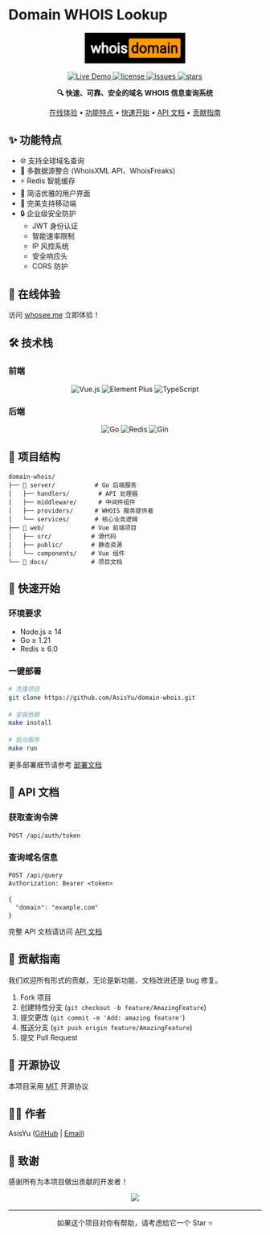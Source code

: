 # Domain WHOIS Lookup

<p align="center">
  <img src="docs/images/logo.png" alt="Domain WHOIS Logo" width="200"/>
</p>

<p align="center">
  <a href="https://whosee.me">
    <img src="https://img.shields.io/badge/Demo-whosee.me-blue?style=flat-square" alt="Live Demo"/>
  </a>
  <a href="https://github.com/AsisYu/domain-whois/blob/main/LICENSE">
    <img src="https://img.shields.io/github/license/AsisYu/domain-whois?style=flat-square" alt="license"/>
  </a>
  <a href="https://github.com/AsisYu/domain-whois/issues">
    <img src="https://img.shields.io/github/issues/AsisYu/domain-whois?style=flat-square" alt="issues"/>
  </a>
  <a href="https://github.com/AsisYu/domain-whois/stargazers">
    <img src="https://img.shields.io/github/stars/AsisYu/domain-whois?style=flat-square" alt="stars"/>
  </a>
</p>

<p align="center">
  <b>🔍 快速、可靠、安全的域名 WHOIS 信息查询系统</b>
</p>

<p align="center">
  <a href="https://whosee.me">在线体验</a> •
  <a href="#✨-功能特点">功能特点</a> •
  <a href="#🚀-快速开始">快速开始</a> •
  <a href="#📖-api-文档">API 文档</a> •
  <a href="#🤝-贡献指南">贡献指南</a>
</p>

## ✨ 功能特点

- 🌐 支持全球域名查询
- 🚀 多数据源整合 (WhoisXML API、WhoisFreaks)
- ⚡️ Redis 智能缓存
- 🎨 简洁优雅的用户界面
- 📱 完美支持移动端
- 🔒 企业级安全防护
  - JWT 身份认证
  - 智能速率限制
  - IP 风控系统
  - 安全响应头
  - CORS 防护

## 🎯 在线体验

访问 [whosee.me](https://whosee.me) 立即体验！

## 🛠️ 技术栈

### 前端
<p align="center">
  <img src="https://img.shields.io/badge/Vue.js-3.x-4FC08D?style=for-the-badge&logo=vue.js&logoColor=white" alt="Vue.js"/>
  <img src="https://img.shields.io/badge/Element_Plus-Latest-409EFF?style=for-the-badge&logo=element&logoColor=white" alt="Element Plus"/>
  <img src="https://img.shields.io/badge/TypeScript-Latest-3178C6?style=for-the-badge&logo=typescript&logoColor=white" alt="TypeScript"/>
</p>

### 后端
<p align="center">
  <img src="https://img.shields.io/badge/Go-1.21+-00ADD8?style=for-the-badge&logo=go&logoColor=white" alt="Go"/>
  <img src="https://img.shields.io/badge/Redis-6.0+-DC382D?style=for-the-badge&logo=redis&logoColor=white" alt="Redis"/>
  <img src="https://img.shields.io/badge/Gin-Latest-00ADD8?style=for-the-badge&logo=go&logoColor=white" alt="Gin"/>
</p>

## 📁 项目结构

```
domain-whois/
├── 📂 server/           # Go 后端服务
│   ├── handlers/        # API 处理器
│   ├── middleware/      # 中间件组件
│   ├── providers/      # WHOIS 服务提供者
│   └── services/       # 核心业务逻辑
├── 📂 web/             # Vue 前端项目
│   ├── src/           # 源代码
│   ├── public/        # 静态资源
│   └── components/    # Vue 组件
└── 📂 docs/            # 项目文档
```

## 🚀 快速开始

### 环境要求

- Node.js ≥ 14
- Go ≥ 1.21
- Redis ≥ 6.0

### 一键部署

```bash
# 克隆项目
git clone https://github.com/AsisYu/domain-whois.git

# 安装依赖
make install

# 启动服务
make run
```

更多部署细节请参考 [部署文档](docs/deployment.md)

## 📖 API 文档

### 获取查询令牌
```http
POST /api/auth/token
```

### 查询域名信息
```http
POST /api/query
Authorization: Bearer <token>

{
  "domain": "example.com"
}
```

完整 API 文档请访问 [API 文档](docs/api.md)

## 🤝 贡献指南

我们欢迎所有形式的贡献，无论是新功能、文档改进还是 bug 修复。

1. Fork 项目
2. 创建特性分支 (`git checkout -b feature/AmazingFeature`)
3. 提交更改 (`git commit -m 'Add: amazing feature'`)
4. 推送分支 (`git push origin feature/AmazingFeature`)
5. 提交 Pull Request

## 📄 开源协议

本项目采用 [MIT](LICENSE) 开源协议

## 👨‍💻 作者

AsisYu ([GitHub](https://github.com/AsisYu) | [Email](mailto:2773943729@qq.com))

## 🌟 致谢

感谢所有为本项目做出贡献的开发者！

<p align="center">
  <img src="https://contrib.rocks/image?repo=AsisYu/domain-whois" />
</p>

---

<p align="center">如果这个项目对你有帮助，请考虑给它一个 Star ⭐️</p>
